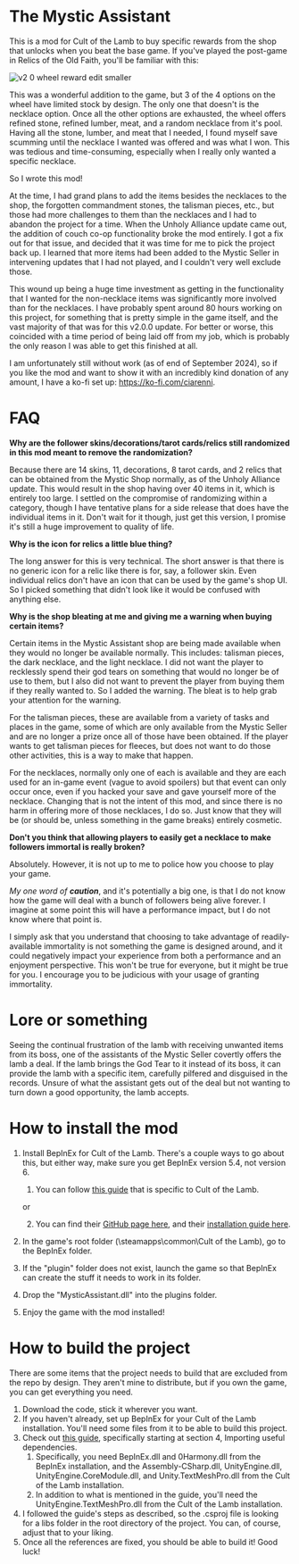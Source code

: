 # The Mystic Assistant
This is a mod for Cult of the Lamb to buy specific rewards from the shop that unlocks when you beat the base game.
If you've played the post-game in Relics of the Old Faith, you'll be familiar with this:

![v2 0 wheel reward edit smaller](https://github.com/user-attachments/assets/73eeabe7-4992-4f63-8934-1ec6d8da5ade)

This was a wonderful addition to the game, but 3 of the 4 options on the wheel have limited stock by design. The only one that doesn't is the necklace option.
Once all the other options are exhausted, the wheel offers refined stone, refined lumber, meat, and a random necklace from it's pool.
Having all the stone, lumber, and meat that I needed, I found myself save scumming until the necklace I wanted was offered and was what I won.
This was tedious and time-consuming, especially when I really only wanted a specific necklace.

So I wrote this mod!

At the time, I had grand plans to add the items besides the necklaces to the shop, the forgotten commandment stones, the talisman pieces, etc., but those had more challenges to them than the necklaces and I had to abandon the project for a time.
When the Unholy Alliance update came out, the addition of couch co-op functionality broke the mod entirely. I got a fix out for that issue, and decided that it was time for me to pick the project back up.
I learned that more items had been added to the Mystic Seller in intervening updates that I had not played, and I couldn't very well exclude those.

This wound up being a huge time investment as getting in the functionality that I wanted for the non-necklace items was significantly more involved than for the necklaces.
I have probably spent around 80 hours working on this project, for something that is pretty simple in the game itself, and the vast majority of that was for this v2.0.0 update.
For better or worse, this coincided with a time period of being laid off from my job, which is probably the only reason I was able to get this finished at all.

I am unfortunately still without work (as of end of September 2024), so if you like the mod and want to show it with an incredibly kind donation of any amount, I have a ko-fi set up: https://ko-fi.com/ciarenni.

# FAQ

**Why are the follower skins/decorations/tarot cards/relics still randomized in this mod meant to remove the randomization?**

Because there are 14 skins, 11, decorations, 8 tarot cards, and 2 relics that can be obtained from the Mystic Shop normally, as of the Unholy Alliance update. This would result in the shop having over 40 items in it, which is entirely too large. I settled on the compromise of randomizing within a category, though I have tentative plans for a side release that does have the individual items in it. Don't wait for it though, just get this version, I promise it's still a huge improvement to quality of life.

**Why is the icon for relics a little blue thing?**

The long answer for this is very technical. The short answer is that there is no generic icon for a relic like there is for, say, a follower skin. Even individual relics don't have an icon that can be used by the game's shop UI. So I picked something that didn't look like it would be confused with anything else.

**Why is the shop bleating at me and giving me a warning when buying certain items?**

Certain items in the Mystic Assistant shop are being made available when they would no longer be available normally. This includes: talisman pieces, the dark necklace, and the light necklace.
I did not want the player to recklessly spend their god tears on something that would no longer be of use to them, but I also did not want to prevent the player from buying them if they really wanted to.
So I added the warning. The bleat is to help grab your attention for the warning.

For the talisman pieces, these are available from a variety of tasks and places in the game, some of which are only available from the Mystic Seller and are no longer a prize once all of those have been obtained.
If the player wants to get talisman pieces for fleeces, but does not want to do those other activities, this is a way to make that happen.

For the necklaces, normally only one of each is available and they are each used for an in-game event (vague to avoid spoilers) but that event can only occur once, even if you hacked your save and gave yourself more of the necklace.
Changing that is not the intent of this mod, and since there is no harm in offering more of those necklaces, I do so. Just know that they will be (or should be, unless something in the game breaks) entirely cosmetic.

**Don't you think that allowing players to easily get a necklace to make followers immortal is really broken?**

Absolutely. However, it is not up to me to police how you choose to play your game.

*My one word of **caution***, and it's potentially a big one, is that I do not know how the game will deal with a bunch of followers being alive forever. I imagine at some point this will have a performance impact, but I do not know where that point is.

I simply ask that you understand that choosing to take advantage of readily-available immortality is not something the game is designed around, and it could negatively impact your experience from both a performance and an enjoyment perspective. This won't be true for everyone, but it might be true for you. I encourage you to be judicious with your usage of granting immortality.

# Lore or something

Seeing the continual frustration of the lamb with receiving unwanted items from its boss, one of the assistants of the Mystic Seller covertly offers the lamb a deal.
If the lamb brings the God Tear to it instead of its boss, it can provide the lamb with a specific item, carefully pilfered and disguised in the records.
Unsure of what the assistant gets out of the deal but not wanting to turn down a good opportunity, the lamb accepts.

# How to install the mod

1. Install BepInEx for Cult of the Lamb. There's a couple ways to go about this, but either way, make sure you get BepInEx version 5.4, not version 6.
    1. You can follow [this guide](https://pebloop.notion.site/How-to-install-a-mod-aec545cc219e48e29b3d3587ca1cf83e) that is specific to Cult of the Lamb.
    
    or
    
    2. You can find their [GitHub page here](https://github.com/BepInEx/BepInEx/releases), and their [installation guide here](https://docs.bepinex.dev/articles/user_guide/installation/index.html#where-to-download-bepinex).
2. In the game's root folder (\steamapps\common\Cult of the Lamb), go to the BepInEx folder.
3. If the "plugin" folder does not exist, launch the game so that BepInEx can create the stuff it needs to work in its folder.
4. Drop the "MysticAssistant.dll" into the plugins folder.
5. Enjoy the game with the mod installed!

# How to build the project

There are some items that the project needs to build that are excluded from the repo by design. They aren't mine to distribute, but if you own the game, you can get everything you need.

1. Download the code, stick it wherever you want.
2. If you haven't already, set up BepInEx for your Cult of the Lamb installation. You'll need some files from it to be able to build this project.
3. Check out [this guide](https://pebloop.notion.site/Setup-your-environment-7edd198ac4c14bc8b4f44572bf66d761), specifically starting at section 4, Importing useful dependencies.
    1. Specifically, you need BepInEx.dll and 0Harmony.dll from the BepInEx installation, and the Assembly-CSharp.dll, UnityEngine.dll, UnityEngine.CoreModule.dll, and Unity.TextMeshPro.dll from the Cult of the Lamb installation.
    2. In addition to what is mentioned in the guide, you'll need the UnityEngine.TextMeshPro.dll from the Cult of the Lamb installation.
4. I followed the guide's steps as described, so the .csproj file is looking for a libs folder in the root directory of the project. You can, of course, adjust that to your liking.
5. Once all the references are fixed, you should be able to build it! Good luck!
